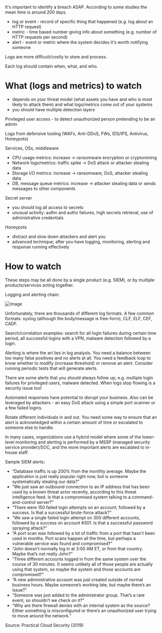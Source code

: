 It's important to identify a breach ASAP. According to some studies the mean time is around 200 days.

* log or event - record of specific thing that happened (e.g. log about an HTTP request)
* metric - time based number giving info about something (e.g. number of HTTP requests per second)
* alert - event or metric where the system decides it's worth notifying someone

Logs are more difficult/costly to store and process.

Each log should contain when, what, and who.

# What (logs and metrics) to watch

* depends on your threat model (what assets you have and who is most likely to attack them) and what logs/metrics come out of your systems
* you should have mutliple detection layers

Privileged user access - to detect unauthorized person pretending to be an admin

Logs from defensive tooling (WAFs, Anti-DDoS, FWs, IDS/IPS, Antivirus, Honeypots)

Services, OSs, middleware

* CPU usage metrics: increase -> ransomware encryption or cryptomining
* Network logs/metrics: traffic spike -> DoS attack or attacker stealing data
* Storage I/O metrics: increase -> ransomware, DoS, attacker stealing data
* DB, message queue metrics: increase -> attacker stealing data or sends messages to other components

Secret server

* you should log all access to secrets
* unusual activity: authn and authz failures, high secrets retrieval, use of administrative credentials

Honeypots

* distract and slow down attackers and alert you
* advanced technique; after you have logging, monitoring, alerting and response running effectively

# How to watch

These steps may be all done by a single product (e.g. SIEM), or by multiple products/services acting together.

Logging and alerting chain:

![image](https://user-images.githubusercontent.com/1047259/139064744-9e542ce1-8e1b-437c-a136-f9fd2dab8a78.png)

Unfortunately, there are thousands of different log formats. A few common formats: syslog (atlhough the body/message is free-form), CLF, ELF, CEF, CADF.

Search/correlation examples: search for all login failures during certain time period, all successful logins with a VPN, malware detection followed by a login.

Alerting is where the art lies in log analysis. You need a balance between too many false positives and no alerts at all. You need a feedback loop to know whether to modify (increase threshold) or remove an alert. Consider running periodic tests that will generate alerts.

There are some alerts that you should always follow up; e.g. multiple login failures for privileged users, malware detected. When logs stop flowing is a security issue too!

Automated responses have potential to disrupt your business. Also can be leveraged by attackers - an easy DoS attack using a simple port scanner or a few failed logins.

Rotate different individuals in and out. You need some way to ensure that an alert is acknowledged within a certain amount of time or escalated to someone else to handle.

In many cases, organizations use a hybrid model where some of the lower-level monitoring and alerting is performed by a MSSP (managed security service provider)/SOC, and the more important alerts are escalated to in-house staff.

Sample SIEM alerts:

* “Database traffic is up 200% from the monthly average. Maybe the application is just really popular right now, but is someone systematically stealing our data?”
* “We just saw an outbound connection to an IP address that has been used by a known threat actor recently, according to this threat intelligence feed. Is that a compromised system talking to a command-and-control server?”
* “There were 150 failed login attempts on an account, followed by a success. Is that a successful brute-force attack?”
* “We saw a single failed login attempt on 300 different accounts, followed by a success on account #301. Is that a successful password spraying attack?”
* “A port scan was followed by a lot of traffic from a port that hasn’t been used in months. Port scans happen all the time, but perhaps a vulnerable service was found and compromised?”
* “John doesn’t normally log in at 3:00 AM ET, or from that country. Maybe that’s not really John?”
* “Three different accounts logged in from the same system over the course of 30 minutes. It seems unlikely all of those people are actually using that system, so maybe the system and those accounts are compromised?”
* “A new administrative account was just created outside of normal business hours. Maybe someone’s working late, but maybe there’s an issue?”
* “Someone was just added to the administrator group. That’s a rare event, so shouldn’t we check on it?”
* “Why are there firewall denies with an internal system as the source? Either something is misconfigured or there’s an unauthorized user trying to move around the network.”

Source: Practical Cloud Security (2019)
